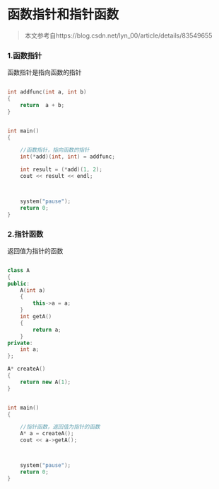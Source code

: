 # 函数指针和指针函数

> 本文参考自https://blog.csdn.net/lyn_00/article/details/83549655



### 1.函数指针

函数指针是指向函数的指针

```c++

int addfunc(int a, int b)
{
	return  a + b;
}


int main()
{

	//函数指针，指向函数的指针
	int(*add)(int, int) = addfunc;

	int result = (*add)(1, 2);
	cout << result << endl;



	system("pause");
	return 0;
}
```



### 2.指针函数

返回值为指针的函数

```c++

class A
{
public:
	A(int a)
	{
		this->a = a;
	}
	int getA()
	{
		return a;
	}
private:
	int a;
};

A* createA()
{
	return new A(1);
}


int main()
{

	//指针函数，返回值为指针的函数
	A* a = createA();
	cout << a->getA();



	system("pause");
	return 0;
}
```

